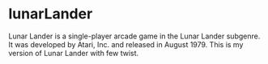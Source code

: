 # lunarLander
Lunar Lander is a single-player arcade game in the Lunar Lander subgenre. It was developed by Atari, Inc. and released in August 1979.
This is my version of Lunar Lander with few twist.
